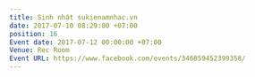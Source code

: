 ```yaml
---
title: Sinh nhật sukienamnhac.vn
date: 2017-07-10 08:29:00 +07:00
position: 16
Event date: 2017-07-12 00:00:00 +07:00
Venue: Rec Room
Event URL: https://www.facebook.com/events/346859452399358/
---
```


